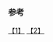 ### 参考
[【1】](http://www.bo56.com/%E4%BD%BF%E7%94%A8%E9%99%90%E6%B5%81%E7%AD%96%E7%95%A5%EF%BC%8C%E8%AE%A9%E7%B3%BB%E7%BB%9F%E6%9B%B4%E7%A8%B3%E5%AE%9A/) [【2】](http://jinnianshilongnian.iteye.com/blog/2305117)
